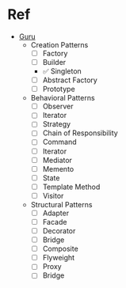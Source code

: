 # Ref
- [Guru](https://refactoring.guru/design-patterns/go)
  - Creation Patterns
    - [ ] Factory                  <!-- 1 -->
    - [ ] Builder                  <!-- 2 -->
    - ✅ Singleton                 <!-- 3 -->
    - [ ] Abstract Factory
    - [ ] Prototype
  - Behavioral Patterns
    - [ ] Observer                 <!-- 4 -->
    - [ ] Iterator                 <!-- 5 -->
    - [ ] Strategy                 <!-- 6 -->
    - [ ] Chain of Responsibility
    - [ ] Command
    - [ ] Iterator
    - [ ] Mediator
    - [ ] Memento
    - [ ] State
    - [ ] Template Method
    - [ ] Visitor
  - Structural Patterns
    - [ ] Adapter                  <!-- 7 -->
    - [ ] Facade                   <!-- 8 -->
    - [ ] Decorator
    - [ ] Bridge
    - [ ] Composite
    - [ ] Flyweight
    - [ ] Proxy
    - [ ] Bridge

